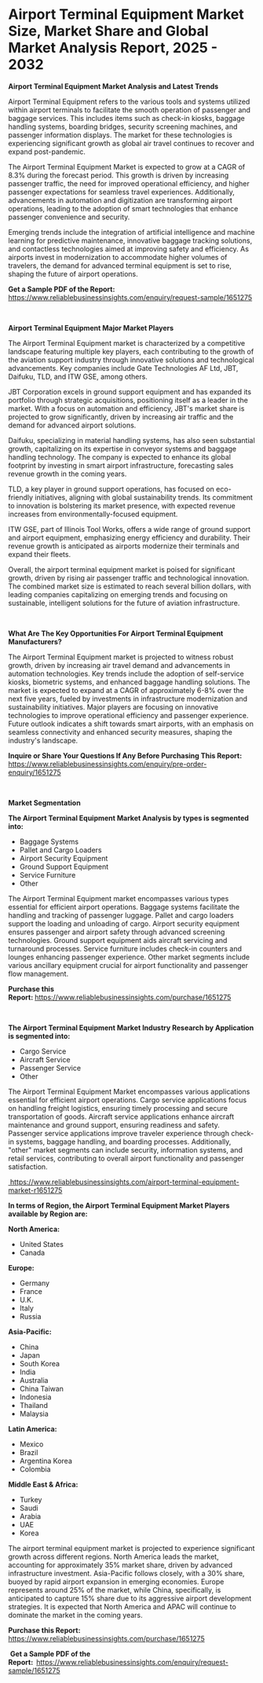 <p><h1>Airport Terminal Equipment Market Size, Market Share and Global Market Analysis Report, 2025 - 2032</h1></p><p><strong>Airport Terminal Equipment Market Analysis and Latest Trends</strong></p>
<p><p>Airport Terminal Equipment refers to the various tools and systems utilized within airport terminals to facilitate the smooth operation of passenger and baggage services. This includes items such as check-in kiosks, baggage handling systems, boarding bridges, security screening machines, and passenger information displays. The market for these technologies is experiencing significant growth as global air travel continues to recover and expand post-pandemic.</p><p>The Airport Terminal Equipment Market is expected to grow at a CAGR of 8.3% during the forecast period. This growth is driven by increasing passenger traffic, the need for improved operational efficiency, and higher passenger expectations for seamless travel experiences. Additionally, advancements in automation and digitization are transforming airport operations, leading to the adoption of smart technologies that enhance passenger convenience and security.</p><p>Emerging trends include the integration of artificial intelligence and machine learning for predictive maintenance, innovative baggage tracking solutions, and contactless technologies aimed at improving safety and efficiency. As airports invest in modernization to accommodate higher volumes of travelers, the demand for advanced terminal equipment is set to rise, shaping the future of airport operations.</p></p>
<p><strong>Get a Sample PDF of the Report:&nbsp;</strong> <a href="https://www.reliablebusinessinsights.com/enquiry/request-sample/1651275?utm_campaign=2809&utm_medium=2&utm_source=Github&utm_content=ia&utm_term=16042025&utm_id=airport-terminal-equipment">https://www.reliablebusinessinsights.com/enquiry/request-sample/1651275</a></p>
<p>&nbsp;</p>
<p><strong>Airport Terminal Equipment Major Market Players</strong></p>
<p><p>The Airport Terminal Equipment market is characterized by a competitive landscape featuring multiple key players, each contributing to the growth of the aviation support industry through innovative solutions and technological advancements. Key companies include Gate Technologies AF Ltd, JBT, Daifuku, TLD, and ITW GSE, among others.</p><p>JBT Corporation excels in ground support equipment and has expanded its portfolio through strategic acquisitions, positioning itself as a leader in the market. With a focus on automation and efficiency, JBT's market share is projected to grow significantly, driven by increasing air traffic and the demand for advanced airport solutions.</p><p>Daifuku, specializing in material handling systems, has also seen substantial growth, capitalizing on its expertise in conveyor systems and baggage handling technology. The company is expected to enhance its global footprint by investing in smart airport infrastructure, forecasting sales revenue growth in the coming years.</p><p>TLD, a key player in ground support operations, has focused on eco-friendly initiatives, aligning with global sustainability trends. Its commitment to innovation is bolstering its market presence, with expected revenue increases from environmentally-focused equipment.</p><p>ITW GSE, part of Illinois Tool Works, offers a wide range of ground support and airport equipment, emphasizing energy efficiency and durability. Their revenue growth is anticipated as airports modernize their terminals and expand their fleets.</p><p>Overall, the airport terminal equipment market is poised for significant growth, driven by rising air passenger traffic and technological innovation. The combined market size is estimated to reach several billion dollars, with leading companies capitalizing on emerging trends and focusing on sustainable, intelligent solutions for the future of aviation infrastructure.</p></p>
<p>&nbsp;</p>
<p><strong>What Are The Key Opportunities For Airport Terminal Equipment Manufacturers?</strong></p>
<p><p>The Airport Terminal Equipment market is projected to witness robust growth, driven by increasing air travel demand and advancements in automation technologies. Key trends include the adoption of self-service kiosks, biometric systems, and enhanced baggage handling solutions. The market is expected to expand at a CAGR of approximately 6-8% over the next five years, fueled by investments in infrastructure modernization and sustainability initiatives. Major players are focusing on innovative technologies to improve operational efficiency and passenger experience. Future outlook indicates a shift towards smart airports, with an emphasis on seamless connectivity and enhanced security measures, shaping the industry's landscape.</p></p>
<p><strong>Inquire or Share Your Questions If Any Before Purchasing This Report:</strong> <a href="https://www.reliablebusinessinsights.com/enquiry/pre-order-enquiry/1651275?utm_campaign=2809&utm_medium=2&utm_source=Github&utm_content=ia&utm_term=16042025&utm_id=airport-terminal-equipment">https://www.reliablebusinessinsights.com/enquiry/pre-order-enquiry/1651275</a></p>
<p>&nbsp;</p>
<p><strong>Market Segmentation</strong></p>
<p><strong>The Airport Terminal Equipment Market Analysis by types is segmented into:</strong></p>
<p><ul><li>Baggage Systems</li><li>Pallet and Cargo Loaders</li><li>Airport Security Equipment</li><li>Ground Support Equipment</li><li>Service Furniture</li><li>Other</li></ul></p>
<p><p>The Airport Terminal Equipment market encompasses various types essential for efficient airport operations. Baggage systems facilitate the handling and tracking of passenger luggage. Pallet and cargo loaders support the loading and unloading of cargo. Airport security equipment ensures passenger and airport safety through advanced screening technologies. Ground support equipment aids aircraft servicing and turnaround processes. Service furniture includes check-in counters and lounges enhancing passenger experience. Other market segments include various ancillary equipment crucial for airport functionality and passenger flow management.</p></p>
<p><strong>Purchase this Report:&nbsp;</strong><a href="https://www.reliablebusinessinsights.com/purchase/1651275?utm_campaign=2809&utm_medium=2&utm_source=Github&utm_content=ia&utm_term=16042025&utm_id=airport-terminal-equipment">https://www.reliablebusinessinsights.com/purchase/1651275</a></p>
<p>&nbsp;</p>
<p><strong>The Airport Terminal Equipment Market Industry Research by Application is segmented into:</strong></p>
<p><ul><li>Cargo Service</li><li>Aircraft Service</li><li>Passenger Service</li><li>Other</li></ul></p>
<p><p>The Airport Terminal Equipment Market encompasses various applications essential for efficient airport operations. Cargo service applications focus on handling freight logistics, ensuring timely processing and secure transportation of goods. Aircraft service applications enhance aircraft maintenance and ground support, ensuring readiness and safety. Passenger service applications improve traveler experience through check-in systems, baggage handling, and boarding processes. Additionally, "other" market segments can include security, information systems, and retail services, contributing to overall airport functionality and passenger satisfaction.</p></p>
<p><a href="https://www.reliablebusinessinsights.com/airport-terminal-equipment-market-r1651275?utm_campaign=2809&utm_medium=2&utm_source=Github&utm_content=ia&utm_term=16042025&utm_id=airport-terminal-equipment">&nbsp;https://www.reliablebusinessinsights.com/airport-terminal-equipment-market-r1651275</a></p>
<p><strong>In terms of Region, the Airport Terminal Equipment Market Players available by Region are:</strong></p>
<p>
    <p> <strong> North America: </strong>
        <ul>
            <li>United States</li>
            <li>Canada</li>
        </ul>
        </p> 
    <p> <strong> Europe: </strong>
        <ul>
            <li>Germany</li>
            <li>France</li>
            <li>U.K.</li>
            <li>Italy</li>
            <li>Russia</li>
        </ul>
        </p> 
    <p> <strong> Asia-Pacific: </strong>
        <ul>
            <li>China</li>
            <li>Japan</li>
            <li>South Korea</li>
            <li>India</li>
            <li>Australia</li>
            <li>China Taiwan</li>
            <li>Indonesia</li>
            <li>Thailand</li>
            <li>Malaysia</li>
        </ul>
        </p> 
    <p> <strong> Latin America: </strong>
        <ul>
            <li>Mexico</li>
            <li>Brazil</li>
            <li>Argentina Korea</li>
            <li>Colombia</li>
        </ul>
        </p> 
    <p> <strong> Middle East & Africa: </strong>
        <ul>
            <li>Turkey</li>
            <li>Saudi</li>
            <li>Arabia</li>
            <li>UAE</li>
            <li>Korea</li>
        </ul>
    </p>
    </p>
<p><p>The airport terminal equipment market is projected to experience significant growth across different regions. North America leads the market, accounting for approximately 35% market share, driven by advanced infrastructure investment. Asia-Pacific follows closely, with a 30% share, buoyed by rapid airport expansion in emerging economies. Europe represents around 25% of the market, while China, specifically, is anticipated to capture 15% share due to its aggressive airport development strategies. It is expected that North America and APAC will continue to dominate the market in the coming years.</p></p>
<p><strong>Purchase this Report: </strong><a href="https://www.reliablebusinessinsights.com/purchase/1651275?utm_campaign=2809&utm_medium=2&utm_source=Github&utm_content=ia&utm_term=16042025&utm_id=airport-terminal-equipment">https://www.reliablebusinessinsights.com/purchase/1651275</a></p>
<p>&nbsp;<strong>Get a Sample PDF of the Report:&nbsp;&nbsp;</strong><a href="https://www.reliablebusinessinsights.com/enquiry/request-sample/1651275?utm_campaign=2809&utm_medium=2&utm_source=Github&utm_content=ia&utm_term=16042025&utm_id=airport-terminal-equipment">https://www.reliablebusinessinsights.com/enquiry/request-sample/1651275</a></p>
<p><strong></strong></p>
<p><p></p><p></p><p></p></p>